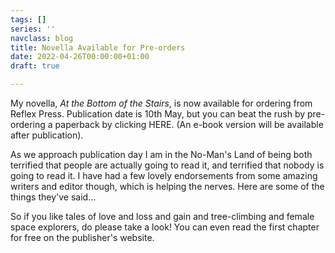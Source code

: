 ```yaml
---
tags: []
series: ''
navclass: blog
title: Novella Available for Pre-orders
date: 2022-04-26T00:00:00+01:00
draft: true

---
```

My novella, _At the Bottom of the Stairs_, is now available for ordering from Reflex Press. Publication date is 10th May, but you can beat the rush by pre-ordering a paperback by clicking HERE. (An e-book version will be available after publication).

As we approach publication day I am in the No-Man's Land of being both terrified that people are actually going to read it, and terrified that nobody is going to read it. I have had a few lovely endorsements from some amazing writers and editor though, which is helping the nerves. Here are some of the things they've said...

So if you like tales of love and loss and gain and tree-climbing and female space explorers, do please take a look! You can even read the first chapter for free on the publisher's website.